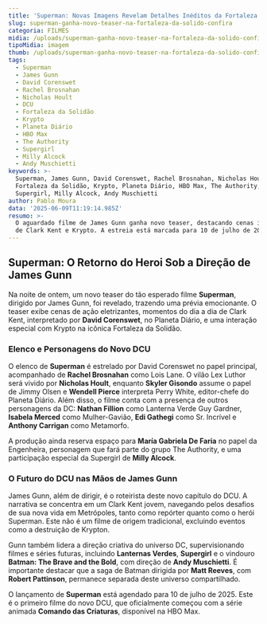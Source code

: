```yaml
---
title: 'Superman: Novas Imagens Revelam Detalhes Inéditos da Fortaleza da Solidão'
slug: superman-ganha-novo-teaser-na-fortaleza-da-solido-confira
categoria: FILMES
midia: /uploads/superman-ganha-novo-teaser-na-fortaleza-da-solido-confira-thumb.jpeg
tipoMidia: imagem
thumb: /uploads/superman-ganha-novo-teaser-na-fortaleza-da-solido-confira-thumb.jpeg
tags:
  - Superman
  - James Gunn
  - David Corenswet
  - Rachel Brosnahan
  - Nicholas Hoult
  - DCU
  - Fortaleza da Solidão
  - Krypto
  - Planeta Diário
  - HBO Max
  - The Authority
  - Supergirl
  - Milly Alcock
  - Andy Muschietti
keywords: >-
  Superman, James Gunn, David Corenswet, Rachel Brosnahan, Nicholas Hoult, DCU,
  Fortaleza da Solidão, Krypto, Planeta Diário, HBO Max, The Authority,
  Supergirl, Milly Alcock, Andy Muschietti
author: Pablo Moura
data: '2025-06-09T11:19:14.985Z'
resumo: >-
  O aguardado filme de James Gunn ganha novo teaser, destacando cenas icônicas
  de Clark Kent e Krypto. A estreia está marcada para 10 de julho de 2025.
---
```


## Superman: O Retorno do Heroi Sob a Direção de James Gunn

<blockquote class="twitter-tweet"><a href="https://twitter.com/user/status/1931897469878911431"></a></blockquote>

Na noite de ontem, um novo teaser do tão esperado filme **Superman**, dirigido por James Gunn, foi revelado, trazendo uma prévia emocionante. O teaser exibe cenas de ação eletrizantes, momentos do dia a dia de Clark Kent, interpretado por **David Corenswet**, no Planeta Diário, e uma interação especial com Krypto na icônica Fortaleza da Solidão.

### Elenco e Personagens do Novo DCU

O elenco de **Superman** é estrelado por David Corenswet no papel principal, acompanhado de **Rachel Brosnahan** como Lois Lane. O vilão Lex Luthor será vivido por **Nicholas Hoult**, enquanto **Skyler Gisondo** assume o papel de Jimmy Olsen e **Wendell Pierce** interpreta Perry White, editor-chefe do Planeta Diário. Além disso, o filme conta com a presença de outros personagens da DC: **Nathan Fillion** como Lanterna Verde Guy Gardner, **Isabela Merced** como Mulher-Gavião, **Edi Gathegi** como Sr. Incrível e **Anthony Carrigan** como Metamorfo.

A produção ainda reserva espaço para **María Gabriela De Faria** no papel da Engenheira, personagem que fará parte do grupo The Authority, e uma participação especial da Supergirl de **Milly Alcock**.

### O Futuro do DCU nas Mãos de James Gunn

James Gunn, além de dirigir, é o roteirista deste novo capítulo do DCU. A narrativa se concentra em um Clark Kent jovem, navegando pelos desafios de sua nova vida em Metrópoles, tanto como repórter quanto como o herói Superman. Este não é um filme de origem tradicional, excluindo eventos como a destruição de Krypton.

Gunn também lidera a direção criativa do universo DC, supervisionando filmes e séries futuras, incluindo **Lanternas Verdes**, **Supergirl** e o vindouro **Batman: The Brave and the Bold**, com direção de **Andy Muschietti**. É importante destacar que a saga de Batman dirigida por **Matt Reeves**, com **Robert Pattinson**, permanece separada deste universo compartilhado.

O lançamento de **Superman** está agendado para 10 de julho de 2025. Este é o primeiro filme do novo DCU, que oficialmente começou com a série animada **Comando das Criaturas**, disponível na HBO Max.
